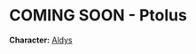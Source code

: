 # COMING SOON - Ptolus
**Character:** [Aldys](https://v1.dicecloud.com/character/cfxjBQeynMANCZJhM/Aldys)